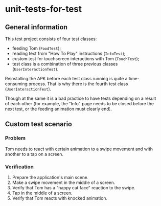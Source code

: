 # unit-tests-for-test
## General information
This test project consists of four test classes:
* feeding Tom (`FoodTest`);
* reading text from "How To Play" instructions (`InfoTest`);
* custom test for touchscreen interactions with Tom (`TouchTest`);
* test class is a combination of three previous classes (`UserInteractionTest`).

Reinstalling the APK before each test class running is quite a time-consuming process. That is why there is the fourth test class (`UserInteractionTest`).

Though at the same it is a bad practice to have tests depending on a result of each other (for example, the "Info" page needs to be closed before the next test, or the feeding animation must clearly end).

## Custom test scenario

### Problem
Tom needs to react with certain animation to a swipe movement and with another to a tap on a screen.

### Verification
1. Prepare the application's main scene.
2. Make a swipe movement in the middle of a screen.
3. Verify that Tom has a "happy cat face" reaction to the swipe.
4. Tap in the middle of a screen.
5. Verify that Tom reacts with knocked animation.  





